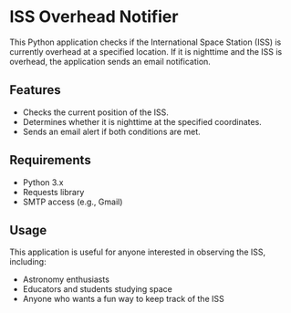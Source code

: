 # ISS Overhead Notifier

This Python application checks if the International Space Station (ISS) is currently overhead at a specified location. If it is nighttime and the ISS is overhead, the application sends an email notification.

## Features

- Checks the current position of the ISS.
- Determines whether it is nighttime at the specified coordinates.
- Sends an email alert if both conditions are met.

## Requirements

- Python 3.x
- Requests library
- SMTP access (e.g., Gmail)

## Usage

This application is useful for anyone interested in observing the ISS, including:

- Astronomy enthusiasts
- Educators and students studying space
- Anyone who wants a fun way to keep track of the ISS